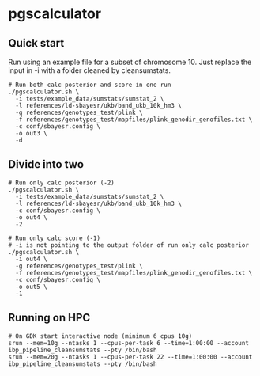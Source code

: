 # pgscalculator


## Quick start
Run using an example file for a subset of chromosome 10. Just replace the input in -i with a folder cleaned by cleansumstats.

```
# Run both calc posterior and score in one run
./pgscalculator.sh \
  -i tests/example_data/sumstats/sumstat_2 \
  -l references/ld-sbayesr/ukb/band_ukb_10k_hm3 \
  -g references/genotypes_test/plink \
  -f references/genotypes_test/mapfiles/plink_genodir_genofiles.txt \
  -c conf/sbayesr.config \
  -o out3 \
  -d

```
## Divide into two 

```
# Run only calc posterior (-2)
./pgscalculator.sh \
  -i tests/example_data/sumstats/sumstat_2 \
  -l references/ld-sbayesr/ukb/band_ukb_10k_hm3 \
  -c conf/sbayesr.config \
  -o out4 \
  -2

# Run only calc score (-1)
# -i is not pointing to the output folder of run only calc posterior
./pgscalculator.sh \
  -i out4 \
  -g references/genotypes_test/plink \
  -f references/genotypes_test/mapfiles/plink_genodir_genofiles.txt \
  -c conf/sbayesr.config \
  -o out5 \
  -1

```

## Running on HPC
```
# On GDK start interactive node (minimum 6 cpus 10g)
srun --mem=10g --ntasks 1 --cpus-per-task 6 --time=1:00:00 --account ibp_pipeline_cleansumstats --pty /bin/bash
srun --mem=20g --ntasks 1 --cpus-per-task 22 --time=1:00:00 --account ibp_pipeline_cleansumstats --pty /bin/bash

```

